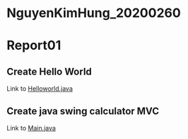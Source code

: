 # NguyenKimHung_20200260

# Report01
## Create Hello World
Link to [Helloworld.java](./Helloworld/Helloworld.java)

## Create java swing calculator MVC
Link to [Main.java](./Calculator/Main.java)

## 